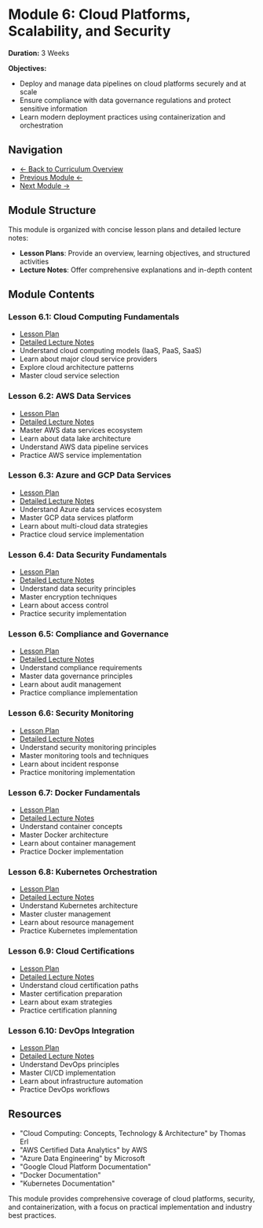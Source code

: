 # Module 6: Cloud Platforms, Scalability, and Security

**Duration:** 3 Weeks

**Objectives:**
- Deploy and manage data pipelines on cloud platforms securely and at scale
- Ensure compliance with data governance regulations and protect sensitive information
- Learn modern deployment practices using containerization and orchestration

## Navigation
- [← Back to Curriculum Overview](../README.md)
- [Previous Module ←](../05-real-time-data-streaming/README.md)
- [Next Module →](../07-data-modeling-and-database-design/README.md)

## Module Structure
This module is organized with concise lesson plans and detailed lecture notes:
- **Lesson Plans**: Provide an overview, learning objectives, and structured activities
- **Lecture Notes**: Offer comprehensive explanations and in-depth content

## Module Contents

### Lesson 6.1: Cloud Computing Fundamentals
- [Lesson Plan](./6.1-cloud-computing-fundamentals.md)
- [Detailed Lecture Notes](./lectures/lesson-6-1.md)
- Understand cloud computing models (IaaS, PaaS, SaaS)
- Learn about major cloud service providers
- Explore cloud architecture patterns
- Master cloud service selection

### Lesson 6.2: AWS Data Services
- [Lesson Plan](./6.2-aws-data-services.md)
- [Detailed Lecture Notes](./lectures/lesson-6-2.md)
- Master AWS data services ecosystem
- Learn about data lake architecture
- Understand AWS data pipeline services
- Practice AWS service implementation

### Lesson 6.3: Azure and GCP Data Services
- [Lesson Plan](./6.3-azure-and-gcp-data-services.md)
- [Detailed Lecture Notes](./lectures/lesson-6-3.md)
- Understand Azure data services ecosystem
- Master GCP data services platform
- Learn about multi-cloud data strategies
- Practice cloud service implementation

### Lesson 6.4: Data Security Fundamentals
- [Lesson Plan](./6.4-data-security-fundamentals.md)
- [Detailed Lecture Notes](./lectures/lesson-6-4.md)
- Understand data security principles
- Master encryption techniques
- Learn about access control
- Practice security implementation

### Lesson 6.5: Compliance and Governance
- [Lesson Plan](./6.5-compliance-and-governance.md)
- [Detailed Lecture Notes](./lectures/lesson-6-5.md)
- Understand compliance requirements
- Master data governance principles
- Learn about audit management
- Practice compliance implementation

### Lesson 6.6: Security Monitoring
- [Lesson Plan](./6.6-security-monitoring.md)
- [Detailed Lecture Notes](./lectures/lesson-6-6.md)
- Understand security monitoring principles
- Master monitoring tools and techniques
- Learn about incident response
- Practice monitoring implementation

### Lesson 6.7: Docker Fundamentals
- [Lesson Plan](./6.7-docker-fundamentals.md)
- [Detailed Lecture Notes](./lectures/lesson-6-7.md)
- Understand container concepts
- Master Docker architecture
- Learn about container management
- Practice Docker implementation

### Lesson 6.8: Kubernetes Orchestration
- [Lesson Plan](./6.8-kubernetes-orchestration.md)
- [Detailed Lecture Notes](./lectures/lesson-6-8.md)
- Understand Kubernetes architecture
- Master cluster management
- Learn about resource management
- Practice Kubernetes implementation

### Lesson 6.9: Cloud Certifications
- [Lesson Plan](./6.9-cloud-certifications.md)
- [Detailed Lecture Notes](./lectures/lesson-6-9.md)
- Understand cloud certification paths
- Master certification preparation
- Learn about exam strategies
- Practice certification planning

### Lesson 6.10: DevOps Integration
- [Lesson Plan](./6.10-devops-integration.md)
- [Detailed Lecture Notes](./lectures/lesson-6-10.md)
- Understand DevOps principles
- Master CI/CD implementation
- Learn about infrastructure automation
- Practice DevOps workflows

## Resources
- "Cloud Computing: Concepts, Technology & Architecture" by Thomas Erl
- "AWS Certified Data Analytics" by AWS
- "Azure Data Engineering" by Microsoft
- "Google Cloud Platform Documentation"
- "Docker Documentation"
- "Kubernetes Documentation"

This module provides comprehensive coverage of cloud platforms, security, and containerization, with a focus on practical implementation and industry best practices. 